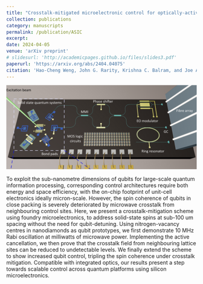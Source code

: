 ```yaml
---
title: "Crosstalk-mitigated microelectronic control for optically-active spins"
collection: publications
category: manuscripts
permalink: /publication/ASIC
excerpt: 
date: 2024-04-05
venue: 'arXiv preprint'
# slidesurl: 'http://academicpages.github.io/files/slides3.pdf'
paperurl: 'https://arxiv.org/abs/2404.04075'
citation: 'Hao-Cheng Weng, John G. Rarity, Krishna C. Balram, and Joe A. Smith, Crosstalk-mitigated microelectronic control for optically-active spins. arXiv:2404.04075 (2024).'
---
```

![Profile Picture](/images/ASIC.png)

To exploit the sub-nanometre dimensions of qubits for large-scale quantum information processing, corresponding control architectures require both energy and space efficiency, with the on-chip footprint of unit-cell electronics ideally micron-scale. However, the spin coherence of qubits in close packing is severely deteriorated by microwave crosstalk from neighbouring control sites. Here, we present a crosstalk-mitigation scheme using foundry microelectronics, to address solid-state spins at sub-100 um spacing without the need for qubit-detuning. Using nitrogen-vacancy centres in nanodiamonds as qubit prototypes, we first demonstrate 10 MHz Rabi oscillation at milliwatts of microwave power. Implementing the active cancellation, we then prove that the crosstalk field from neighbouring lattice sites can be reduced to undetectable levels. We finally extend the scheme to show increased qubit control, tripling the spin coherence under crosstalk mitigation. Compatible with integrated optics, our results present a step towards scalable control across quantum platforms using silicon microelectronics.